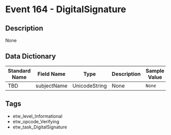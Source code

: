 # Event 164 - DigitalSignature

## Description
None

## Data Dictionary
|Standard Name|Field Name|Type|Description|Sample Value|
|---|---|---|---|---|
|TBD|subjectName|UnicodeString|None|`None`|

## Tags
* etw_level_Informational
* etw_opcode_Verifying
* etw_task_DigitalSignature